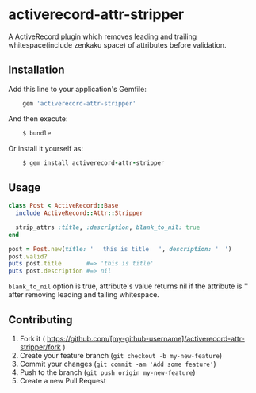 activerecord-attr-stripper
==========================

A ActiveRecord plugin which removes leading and trailing whitespace(include zenkaku space) of attributes before validation.

## Installation

Add this line to your application's Gemfile:
```ruby
    gem 'activerecord-attr-stripper'
```

And then execute:
```ruby
    $ bundle
```
Or install it yourself as:
```ruby
    $ gem install activerecord-attr-stripper
```

## Usage

```ruby
class Post < ActiveRecord::Base
  include ActiveRecord::Attr::Stripper

  strip_attrs :title, :description, blank_to_nil: true
end

post = Post.new(title: ' 　this is title 　', description: '　')
post.valid?
puts post.title       #=> 'this is title'
puts post.description #=> nil
```

`blank_to_nil` option is true, attribute's value returns nil if the attribute is '' after removing leading and tailing whitespace.

## Contributing

1. Fork it ( https://github.com/[my-github-username]/activerecord-attr-stripper/fork )
2. Create your feature branch (`git checkout -b my-new-feature`)
3. Commit your changes (`git commit -am 'Add some feature'`)
4. Push to the branch (`git push origin my-new-feature`)
5. Create a new Pull Request
